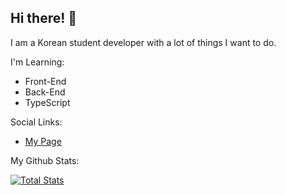 ## Hi there! 👐
I am a Korean student developer with a lot of things I want to do.

I'm Learning:
- Front-End
- Back-End
- TypeScript

Social Links:
- [My Page](https://ejlkr.ml)

My Github Stats:

[![Total Stats](https://github-readme-stats.vercel.app/api?username=ejl-kr&show_icons=true&theme=dark)](https://github.com/ejl-kr)
